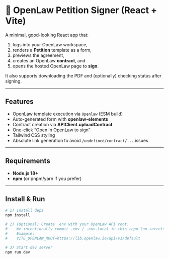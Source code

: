 # 📜 OpenLaw Petition Signer (React + Vite)

A minimal, good-looking React app that:
1) logs into your OpenLaw workspace,
2) renders a **Petition** template as a form,
3) previews the agreement,
4) creates an OpenLaw **contract**, and
5) opens the hosted OpenLaw page to **sign**.

It also supports downloading the PDF and (optionally) checking status after signing.

---

## Features

- OpenLaw template execution via `Openlaw` (ESM build)
- Auto-generated form with **openlaw-elements**
- Contract creation via **APIClient.uploadContract**
- One-click “Open in OpenLaw to sign”
- Tailwind CSS styling
- Absolute link generation to avoid `/undefined/contract/...` issues

---

## Requirements

- **Node.js 18+**
- **npm** (or pnpm/yarn if you prefer)

---

## Install & Run

```bash
# 1) Install deps
npm install

# 2) (Optional) Create .env with your OpenLaw API root.
#    We intentionally commit .env / .env.local in this repo (no secrets here).
#    Example:
#    VITE_OPENLAW_ROOT=https://lib.openlaw.io/api/v1/default

# 3) Start dev server
npm run dev
